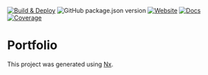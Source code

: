 
[![Build & Deploy](https://github.com/alexwine36/Portfolio/actions/workflows/build-deploy.yml/badge.svg)](https://github.com/alexwine36/Portfolio/actions/workflows/build-deploy.yml) ![GitHub package.json version](https://img.shields.io/github/package-json/v/alexwine36/Portfolio) [![Website](https://img.shields.io/website?label=portfolio&url=https%3A%2F%2Falex-wine-portfolio.netlify.app%2F)](https://alex-wine-portfolio.netlify.app/) [![Docs](https://img.shields.io/website?label=docs&url=https%3A%2F%2Falexwine36.github.io%2FPortfolio)](https://alexwine36.github.io/Portfolio) [![Coverage](https://img.shields.io/static/v1?label=coverage&message=status&color=blue)](COVERAGE.md)



# Portfolio

This project was generated using [Nx](https://nx.dev).


